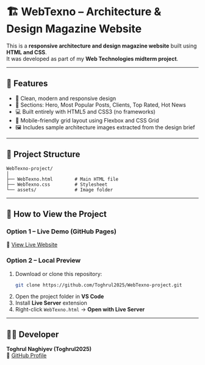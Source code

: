 # 🏗️ WebTexno – Architecture & Design Magazine Website

This is a **responsive architecture and design magazine website** built using **HTML and CSS**.  
It was developed as part of my **Web Technologies midterm project**.

---

## 🌟 Features
- 🎨 Clean, modern and responsive design  
- 📰 Sections: Hero, Most Popular Posts, Clients, Top Rated, Hot News  
- 💻 Built entirely with HTML5 and CSS3 (no frameworks)  
- 📱 Mobile-friendly grid layout using Flexbox and CSS Grid  
- 🖼️ Includes sample architecture images extracted from the design brief  

---

## 📁 Project Structure
```
WebTexno-project/
│
├── WebTexno.html        # Main HTML file
├── WebTexno.css         # Stylesheet
└── assets/              # Image folder
```

---

## 🚀 How to View the Project

### Option 1 – Live Demo (GitHub Pages)
🔗 [View Live Website](https://Toghrul2025.github.io/WebTexno-project/)

### Option 2 – Local Preview
1. Download or clone this repository:
   ```bash
   git clone https://github.com/Toghrul2025/WebTexno-project.git
   ```
2. Open the project folder in **VS Code**
3. Install **Live Server** extension
4. Right-click `WebTexno.html` → **Open with Live Server**

---

## 👨‍💻 Developer
**Toghrul Naghiyev (Toghrul2025)**  
📧 [GitHub Profile](https://github.com/Toghrul2025)
